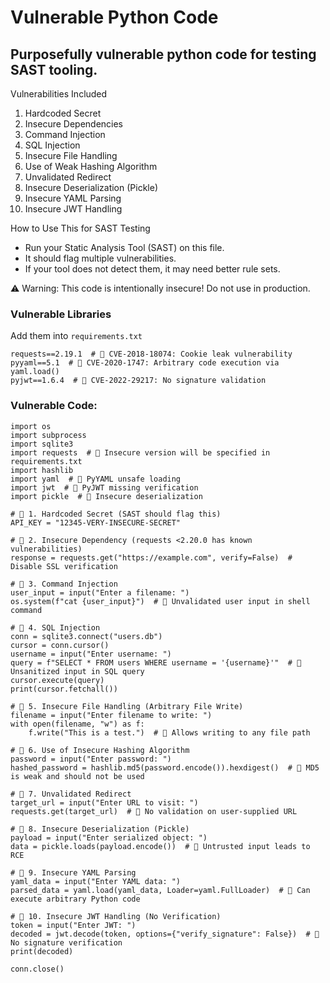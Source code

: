 # Vulnerable Python Code
## Purposefully vulnerable python code for testing SAST tooling. 

Vulnerabilities Included
1. Hardcoded Secret
2. Insecure Dependencies
3. Command Injection
4. SQL Injection
5. Insecure File Handling
6. Use of Weak Hashing Algorithm
7. Unvalidated Redirect
8. Insecure Deserialization (Pickle)
9. Insecure YAML Parsing 
10. Insecure JWT Handling

How to Use This for SAST Testing
- Run your Static Analysis Tool (SAST) on this file.
- It should flag multiple vulnerabilities.
- If your tool does not detect them, it may need better rule sets.

⚠️ Warning: This code is intentionally insecure! Do not use in production.


### Vulnerable Libraries
Add them into ```requirements.txt```

```
requests==2.19.1  # 🚨 CVE-2018-18074: Cookie leak vulnerability
pyyaml==5.1  # 🚨 CVE-2020-1747: Arbitrary code execution via yaml.load()
pyjwt==1.6.4  # 🚨 CVE-2022-29217: No signature validation
```

### Vulnerable Code:

```
import os
import subprocess
import sqlite3
import requests  # 🚨 Insecure version will be specified in requirements.txt
import hashlib
import yaml  # 🚨 PyYAML unsafe loading
import jwt  # 🚨 PyJWT missing verification
import pickle  # 🚨 Insecure deserialization

# 🚨 1. Hardcoded Secret (SAST should flag this)
API_KEY = "12345-VERY-INSECURE-SECRET"

# 🚨 2. Insecure Dependency (requests <2.20.0 has known vulnerabilities)
response = requests.get("https://example.com", verify=False)  # Disable SSL verification

# 🚨 3. Command Injection
user_input = input("Enter a filename: ")
os.system(f"cat {user_input}")  # 🚨 Unvalidated user input in shell command

# 🚨 4. SQL Injection
conn = sqlite3.connect("users.db")
cursor = conn.cursor()
username = input("Enter username: ")
query = f"SELECT * FROM users WHERE username = '{username}'"  # 🚨 Unsanitized input in SQL query
cursor.execute(query)
print(cursor.fetchall())

# 🚨 5. Insecure File Handling (Arbitrary File Write)
filename = input("Enter filename to write: ")
with open(filename, "w") as f:
    f.write("This is a test.")  # 🚨 Allows writing to any file path

# 🚨 6. Use of Insecure Hashing Algorithm
password = input("Enter password: ")
hashed_password = hashlib.md5(password.encode()).hexdigest()  # 🚨 MD5 is weak and should not be used

# 🚨 7. Unvalidated Redirect
target_url = input("Enter URL to visit: ")
requests.get(target_url)  # 🚨 No validation on user-supplied URL

# 🚨 8. Insecure Deserialization (Pickle)
payload = input("Enter serialized object: ")
data = pickle.loads(payload.encode())  # 🚨 Untrusted input leads to RCE

# 🚨 9. Insecure YAML Parsing
yaml_data = input("Enter YAML data: ")
parsed_data = yaml.load(yaml_data, Loader=yaml.FullLoader)  # 🚨 Can execute arbitrary Python code

# 🚨 10. Insecure JWT Handling (No Verification)
token = input("Enter JWT: ")
decoded = jwt.decode(token, options={"verify_signature": False})  # 🚨 No signature verification
print(decoded)

conn.close()
```
